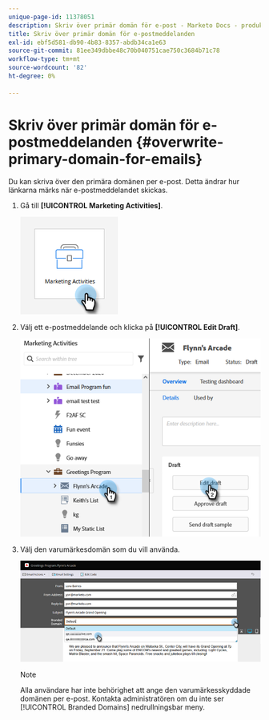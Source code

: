```yaml
---
unique-page-id: 11378051
description: Skriv över primär domän för e-post - Marketo Docs - produktdokumentation
title: Skriv över primär domän för e-postmeddelanden
exl-id: ebf5d581-db90-4b83-8357-abdb34ca1e63
source-git-commit: 81ee349dbbe48c70b040751cae750c3684b71c78
workflow-type: tm+mt
source-wordcount: '82'
ht-degree: 0%

---
```


# Skriv över primär domän för e-postmeddelanden {#overwrite-primary-domain-for-emails}

Du kan skriva över den primära domänen per e-post. Detta ändrar hur länkarna märks när e-postmeddelandet skickas.

1. Gå till **[!UICONTROL Marketing Activities]**.

   ![](assets/overwrite-primary-domain-for-emails-1.png)

1. Välj ett e-postmeddelande och klicka på **[!UICONTROL Edit Draft]**.

   ![](assets/overwrite-primary-domain-for-emails-2.png)

1. Välj den varumärkesdomän som du vill använda.

   ![](assets/overwrite-primary-domain-for-emails-3.png)

   >[!NOTE]
   >
   >Alla användare har inte behörighet att ange den varumärkesskyddade domänen per e-post. Kontakta administratören om du inte ser [!UICONTROL Branded Domains] nedrullningsbar meny.

